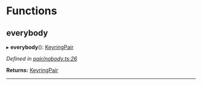 

# Functions

<a id="everybody"></a>

##  everybody

▸ **everybody**(): [KeyringPair](../interfaces/_types_.keyringpair.md)

*Defined in [pair/nobody.ts:26](https://github.com/polkadot-js/common/blob/6065e10/packages/keyring/src/pair/nobody.ts#L26)*

**Returns:** [KeyringPair](../interfaces/_types_.keyringpair.md)

___

